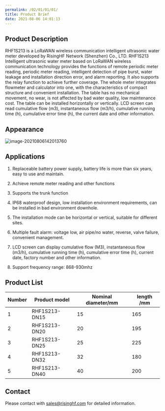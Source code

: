 ```yaml
---
permalink: /02/01/01/01/
title: Product Brief
date: 2021-08-06 14:01:13
---
```


## Product Description

RHF1S213 is a LoRaWAN wireless communication intelligent ultrasonic water meter developed by RisingHF Network (Shenzhen) Co., LTD. RHF1S213 Intelligent ultrasonic water meter based on LoRaWAN wireless communication technology provides the functions of remote periodic meter reading, periodic meter reading, intelligent detection of pipe burst, water leakage and installation direction error, and alarm reporting. It also supports the relay function to achieve further coverage. The whole meter integrates flowmeter and calculator into one, with the characteristics of compact structure and convenient installation. The table has no mechanical movement, no wear, is not affected by bad water quality, low maintenance cost. The table can be installed horizontally or vertically. LCD screen can read cumulative flow (m3), instantaneous flow (m3/h), cumulative running time (h), cumulative error time (h), the current date and other information.

## Appearance

![image-20210806142013760](https://risinghf-wiki.oss-cn-shenzhen.aliyuncs.com/upload/img/bb683df3f1845f36e3808e791ad937b8.png)

## Applications

1. Replaceable battery power supply, battery life is more than six years, easy to use and maintain.

2. Achieve remote meter reading and other functions
3. Supports the trunk function
4. IP68 waterproof design, low installation environment requirements, can be installed in bad environment downhole.
5. The installation mode can be horizontal or vertical, suitable for different sites.
6. Multiple fault alarm: voltage low, air pipe/no water, reverse, valve failure, convenient management.
7. LCD screen can display cumulative flow (M3), instantaneous flow (m3/h), cumulative running time (h), cumulative error time (h), current date, factory number and other information.
8. Support frequency range: 868-930mhz

## Product List

| Number | Product model | Nominal diameter/mm | length /mm |
| ------ | ------------- | ------------------- | ---------- |
| 1      | RHF1S213-DN15 | 15                  | 165        |
| 2      | RHF1S213-DN20 | 20                  | 195        |
| 3      | RHF1S213-DN25 | 25                  | 225        |
| 4      | RHF1S213-DN32 | 32                  | 180        |
| 5      | RHF1S213-DN40 | 40                  | 200        |

## Contact

Please contact with sales@risinghf.com for detailed information.







